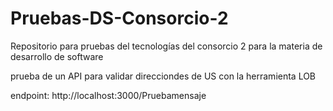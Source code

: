 # Pruebas-DS-Consorcio-2
Repositorio para pruebas del tecnologías del consorcio 2 para la materia de desarrollo de software

prueba de un API para validar direcciondes de US con la herramienta LOB

endpoint: http://localhost:3000/Pruebamensaje

